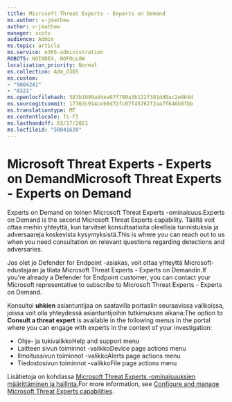 ```yaml
---
title: Microsoft Threat Experts - Experts on Demand
ms.author: v-jmathew
author: v-jmathew
manager: scotv
audience: Admin
ms.topic: article
ms.service: o365-administration
ROBOTS: NOINDEX, NOFOLLOW
localization_priority: Normal
ms.collection: Adm_O365
ms.custom:
- "9004241"
- "8321"
ms.openlocfilehash: 583b1099ad4ea07f780a3b122f381dd0ac2e864d
ms.sourcegitcommit: 1736dc914ceb9d72fc87f45762f2aa7f646b8fbb
ms.translationtype: MT
ms.contentlocale: fi-FI
ms.lasthandoff: 03/17/2021
ms.locfileid: "50841628"
---
```

# <a name="microsoft-threat-experts---experts-on-demand"></a><span data-ttu-id="15adb-102">Microsoft Threat Experts - Experts on Demand</span><span class="sxs-lookup"><span data-stu-id="15adb-102">Microsoft Threat Experts - Experts on Demand</span></span>

<span data-ttu-id="15adb-103">Experts on Demand on toinen Microsoft Threat Experts -ominaisuus.</span><span class="sxs-lookup"><span data-stu-id="15adb-103">Experts on Demand is the second Microsoft Threat Experts capability.</span></span> <span data-ttu-id="15adb-104">Täältä voit ottaa meihin yhteyttä, kun tarvitset konsultaatioita oleellisia tunnistuksia ja adversaareja koskevista kysymyksistä.</span><span class="sxs-lookup"><span data-stu-id="15adb-104">This is where you can reach out to us when you need consultation on relevant questions regarding detections and adversaries.</span></span>

<span data-ttu-id="15adb-105">Jos olet jo Defender for Endpoint -asiakas, voit ottaa yhteyttä Microsoft-edustajaan ja tilata Microsoft Threat Experts - Experts on Demandin.</span><span class="sxs-lookup"><span data-stu-id="15adb-105">If you're already a Defender for Endpoint customer, you can contact your Microsoft representative to subscribe to Microsoft Threat Experts - Experts on Demand.</span></span>

<span data-ttu-id="15adb-106">Konsultoi **uhkien** asiantuntijaa on saatavilla portaalin seuraavissa valikoissa, joissa voit olla yhteydessä asiantuntijoihin tutkimuksen aikana:</span><span class="sxs-lookup"><span data-stu-id="15adb-106">The option to **Consult a threat expert** is available in the following menus in the portal where you can engage with experts in the context of your investigation:</span></span>

- <span data-ttu-id="15adb-107">Ohje- ja tukivalikko</span><span class="sxs-lookup"><span data-stu-id="15adb-107">Help and support menu</span></span>
- <span data-ttu-id="15adb-108">Laitteen sivun toiminnot -valikko</span><span class="sxs-lookup"><span data-stu-id="15adb-108">Device page actions menu</span></span>
- <span data-ttu-id="15adb-109">Ilmoitussivun toiminnot -valikko</span><span class="sxs-lookup"><span data-stu-id="15adb-109">Alerts page actions menu</span></span>
- <span data-ttu-id="15adb-110">Tiedostosivun toiminnot -valikko</span><span class="sxs-lookup"><span data-stu-id="15adb-110">File page actions menu</span></span>

<span data-ttu-id="15adb-111">Lisätietoja on kohdassa [Microsoft Threat Experts -ominaisuuksien määrittäminen ja hallinta.](https://docs.microsoft.com/windows/security/threat-protection/microsoft-defender-atp/configure-microsoft-threat-experts)</span><span class="sxs-lookup"><span data-stu-id="15adb-111">For more information, see [Configure and manage Microsoft Threat Experts capabilities](https://docs.microsoft.com/windows/security/threat-protection/microsoft-defender-atp/configure-microsoft-threat-experts).</span></span>
